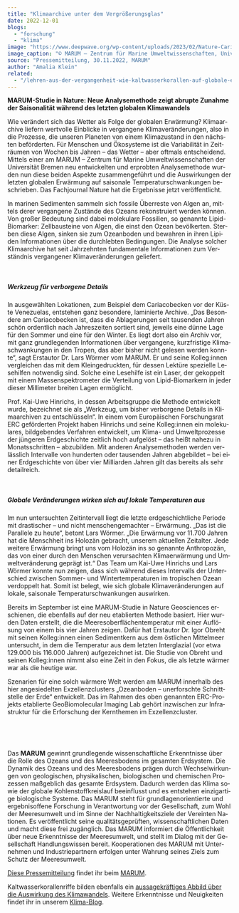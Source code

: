 ```yaml
---
title: "Kli­maar­chi­ve un­ter dem Ver­grö­ße­rungs­glas"
date: 2022-12-01
blogs: 
  - "forschung"
  - "klima"
image: "https://www.deepwave.org/wp-content/uploads/2023/02/Nature-Cariacobecken-MARUM-web1.jpg"
image_caption: "© MARUM – Zen­trum für Ma­ri­ne Um­welt­wis­sen­schaf­ten, Uni­ver­si­tät Bre­men; V. Die­kamp"
source: "Pressemitteilung, 30.11.2022, MARUM"
author: "Amalia Klein"
related: 
  - "/lehren-aus-der-vergangenheit-wie-kaltwasserkorallen-auf-globale-erwaermung-reagieren/"
---
```


**MARUM-Stu­die in Na­tu­re: Neue Ana­ly­se­me­tho­de zeigt ab­rup­te Zu­nah­me der Sai­so­na­li­tät wäh­rend des letz­ten glo­ba­len Kli­ma­wan­dels**

Wie ver­än­dert sich das Wet­ter als Fol­ge der glo­ba­len Er­wär­mung? Kli­maar­chi­ve lie­fern wert­vol­le Ein­bli­cke in ver­gan­ge­ne Kli­ma­ver­än­de­run­gen, also in die Pro­zes­se, die un­se­ren Pla­ne­ten von ei­nem Kli­ma­zu­stand in den nächs­ten be­för­der­ten. Für Men­schen und Öko­sys­te­me ist die Va­ria­bi­li­tät in Zeit­räu­men von Wo­chen bis Jah­ren – das Wet­ter – aber oft­mals ent­schei­dend. Mit­tels ei­ner am MARUM – Zen­trum für Ma­ri­ne Um­welt­wis­sen­schaf­ten der Uni­ver­si­tät Bre­men neu ent­wi­ckel­ten und er­prob­ten Ana­ly­se­me­tho­de wur­den nun die­se bei­den As­pek­te zu­sam­men­ge­führt und die Aus­wir­kun­gen der letz­ten glo­ba­len Er­wär­mung auf sai­so­na­le Tem­pe­ra­tur­schwan­kun­gen be­schrie­ben. Das Fach­jour­nal Nature hat die Er­geb­nis­se jetzt ver­öf­fent­licht.

In ma­ri­nen Se­di­men­ten sam­meln sich fos­si­le Über­res­te von Al­gen an, mit­tels de­rer ver­gan­ge­ne Zu­stän­de des Oze­ans re­kon­stru­iert wer­den kön­nen. Von gro­ßer Be­deu­tung sind da­bei mo­le­ku­la­re Fos­si­li­en, so ge­nann­te Li­pid-Bio­mar­ker: Zell­bau­stei­ne von Al­gen, die einst den Oze­an be­völ­ker­ten. Ster­ben die­se Al­gen, sin­ken sie zum Oze­an­bo­den und be­wah­ren in ih­ren Li­pi­den In­for­ma­tio­nen über die durch­leb­ten Be­din­gun­gen. Die Ana­ly­se sol­cher Kli­maar­chi­ve hat seit Jahr­zehn­ten fun­da­men­ta­le In­for­ma­tio­nen zum Ver­ständ­nis ver­gan­ge­ner Kli­ma­ver­än­de­run­gen ge­lie­fert.

 

##### Werkzeug für verborgene Details

In aus­ge­wähl­ten Lo­ka­tio­nen, zum Bei­spiel dem Ca­ri­a­co­be­cken vor der Küs­te Ve­ne­zue­las, ent­ste­hen ganz be­son­de­re, la­mi­nier­te Ar­chi­ve. „Das Be­son­de­re am Ca­ri­a­co­be­cken ist, dass die Ab­la­ge­run­gen seit tau­sen­den Jah­ren schön or­dent­lich nach Jah­res­zei­ten sor­tiert sind, je­weils eine dün­ne Lage für den Som­mer und eine für den Win­ter. Es liegt dort also ein Ar­chiv vor, mit ganz grund­le­gen­den In­for­ma­tio­nen über ver­gan­ge­ne, kurz­fris­ti­ge Kli­ma­schwan­kun­gen in den Tro­pen, das aber bis­her nicht ge­le­sen wer­den konn­te“, sagt Er­st­au­tor Dr. Lars Wör­mer vom MARUM. Er und sei­ne Kol­leg:in­nen ver­glei­chen das mit dem Klein­ge­druck­ten, für des­sen Lek­tü­re spe­zi­el­le Le­se­hil­fen not­wen­dig sind. Sol­che eine Le­se­hil­fe ist ein La­ser, der ge­kop­pelt mit ei­nem Mas­sen­spek­tro­me­ter die Ver­tei­lung von Li­pid-Bio­mar­kern in je­der die­ser Mil­li­me­ter brei­ten La­gen er­mög­licht.

Prof. Kai-Uwe Hin­richs, in des­sen Ar­beits­grup­pe die Me­tho­de ent­wi­ckelt wur­de, be­zeich­net sie als „Werk­zeug, um bis­her ver­bor­ge­ne De­tails in Kli­maar­chi­ven zu ent­schlüs­seln“. In ei­nem vom Eu­ro­päi­schen For­schungs­rat ERC ge­för­der­ten Pro­jekt ha­ben Hin­richs und sei­ne Kol­leg:in­nen ein mo­le­ku­la­res, bild­ge­ben­des Ver­fah­ren ent­wi­ckelt, um Kli­ma- und Um­welt­pro­zes­se der jün­ge­ren Erd­ge­schich­te zeit­lich hoch auf­ge­löst – das heißt na­he­zu in Mo­nats­schrit­ten – ab­zu­bil­den. Mit an­de­ren Ana­ly­se­me­tho­den wer­den ver­läss­lich In­ter­val­le von hun­der­ten oder tau­sen­den Jah­ren ab­ge­bil­det – bei ei­ner Erd­ge­schich­te von über vier Mil­li­ar­den Jah­ren gilt das be­reits als sehr de­tail­reich.

 

##### Globale Veränderungen wirken sich auf lokale Temperaturen aus

Im nun un­ter­such­ten Zeit­in­ter­vall liegt die letz­te erd­ge­schicht­li­che Pe­ri­ode mit dras­ti­scher – und nicht men­schen­ge­mach­ter – Er­wär­mung. „Das ist die Par­al­le­le zu heu­te“, be­tont Lars Wör­mer. „Die Er­wär­mung vor 11.700 Jah­ren hat die Mensch­heit ins Ho­lo­zän ge­bracht, un­se­rem ak­tu­el­len Zeit­al­ter. Jede wei­te­re Er­wär­mung bringt uns vom Ho­lo­zän ins so ge­nann­te An­thro­po­zän, das von ei­ner durch den Men­schen ver­ur­sach­ten Kli­ma­er­wär­mung und Um­welt­ver­än­de­rung ge­prägt ist.“ Das Team um Kai-Uwe Hin­richs und Lars Wör­mer konn­te nun zei­gen, dass sich wäh­rend die­ses In­ter­valls der Un­ter­schied zwi­schen Som­mer- und Win­ter­tem­pe­ra­tu­ren im tro­pi­schen Oze­an ver­dop­pelt hat. So­mit ist be­legt, wie sich glo­ba­le Kli­ma­ver­än­de­run­gen auf lo­ka­le, sai­so­na­le Tem­pe­ra­tur­schwan­kun­gen aus­wir­ken.

Be­reits im Sep­tem­ber ist eine MARUM-Stu­die in Nature Geosciences er­schie­nen, die eben­falls auf der neu eta­blier­ten Me­tho­de ba­siert. Hier wur­den Da­ten er­stellt, die die Mee­res­ober­flä­chen­tem­pe­ra­tur mit ei­ner Auf­lö­sung von ei­nem bis vier Jah­ren zei­gen. Da­für hat Er­st­au­tor Dr. Igor Ob­reht mit sei­nen Kol­leg:in­nen ei­nen Se­di­ment­kern aus dem öst­li­chen Mit­tel­meer un­ter­sucht, in dem die Tem­pe­ra­tur aus dem letz­ten In­ter­gla­zi­al (vor etwa 129.000 bis 116.000 Jah­ren) auf­ge­zeich­net ist. Die Stu­die von Ob­reht und sei­nen Kol­leg:in­nen nimmt also eine Zeit in den Fo­kus, die als letz­te wär­mer war als die heu­ti­ge war.

Sze­na­ri­en für eine solch wär­me­re Welt wer­den am MARUM in­ner­halb des hier an­ge­sie­del­ten Ex­zel­lenz­clus­ters „Oze­an­bo­den – un­er­forsch­te Schnitt­stel­le der Erde“ ent­wi­ckelt. Das im Rah­men des oben ge­nann­ten ERC-Pro­jekts eta­blier­te GeoBiomolecular Imaging Lab ge­hört in­zwi­schen zur In­fra­struk­tur für die Er­for­schung der Kern­the­men im Ex­zel­lenz­clus­ter.

 

 

Das **MARUM** ge­winnt grund­le­gen­de wis­sen­schaft­li­che Er­kennt­nis­se über die Rol­le des Oze­ans und des Mee­res­bo­dens im ge­sam­ten Erd­sys­tem. Die Dy­na­mik des Oze­ans und des Mee­res­bo­dens prä­gen durch Wech­sel­wir­kun­gen von geo­lo­gi­schen, phy­si­ka­li­schen, bio­lo­gi­schen und che­mi­schen Pro­zes­sen maß­geb­lich das ge­sam­te Erd­sys­tem. Da­durch wer­den das Kli­ma so­wie der glo­ba­le Koh­len­stoff­kreis­lauf be­ein­flusst und es ent­ste­hen ein­zig­ar­ti­ge bio­lo­gi­sche Sys­te­me. Das MARUM steht für grund­la­gen­ori­en­tier­te und er­geb­nis­of­fe­ne For­schung in Ver­ant­wor­tung vor der Ge­sell­schaft, zum Wohl der Mee­res­um­welt und im Sin­ne der Nach­hal­tig­keits­zie­le der Ver­ein­ten Na­tio­nen. Es ver­öf­fent­licht sei­ne qua­li­täts­ge­prüf­ten, wis­sen­schaft­li­chen Da­ten und macht die­se frei zu­gäng­lich. Das MARUM in­for­miert die Öffent­lich­keit über neue Er­kennt­nis­se der Mee­res­um­welt, und stellt im Dia­log mit der Ge­sell­schaft Hand­lungs­wis­sen be­reit. Ko­ope­ra­tio­nen des MARUM mit Un­ter­neh­men und In­dus­trie­part­nern er­fol­gen un­ter Wah­rung sei­nes Ziels zum Schutz der Mee­res­um­welt.

[Diese Pressemitteilung](https://www.marum.de/Entdecken/Lipid-Biomarker.html) findet ihr beim [MARUM](https://www.marum.de).

Kaltwasserkorallenriffe bilden ebenfalls ein [aussagekräftiges Abbild über die Auswirkung des Klimawandels](https://www.deepwave.org/lehren-aus-der-vergangenheit-wie-kaltwasserkorallen-auf-globale-erwaermung-reagieren/). Weitere Erkenntnisse und Neuigkeiten findet ihr in unserem [Klima-Blog](https://www.deepwave.org/blogs/klima/).
